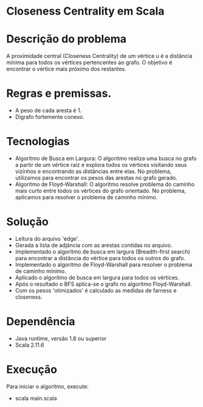 # Closeness Centrality em Scala

# Descrição do problema
A proximidade central (Closeness Centrality) de um vértice u é a distância mínima para todos os vértices pertencentes ao grafo. O objetivo é encontrar o vértice mais próximo dos restantes.

# Regras e premissas.
- A peso de cada aresta é 1.
- Digrafo fortemente conexo.

# Tecnologias
- Algoritmo de Busca em Largura: O algoritmo realiza uma busca no grafo a partir de um vértice raiz e explora todos os vértices visitando seus vizinhos e encontrando as distâncias entre elas. No problema, utilizamos para encontrar os pesos das arestas no grafo gerado.
- Algoritmo de Floyd-Warshall: O algoritmo resolve problema do caminho mais curto entre todos os vértices do grafo orientado. No problema, aplicamos para resolver o problema de caminho mínimo.

# Solução 
- Leitura do arquivo 'edge'.
- Gerada a lista de adjância com as arestas contidas no arquivo.
- Implementado o algoritmo de busca em largura (Breadth-first search) para encontrar a distância do vértice para todos os outros do grafo.
- Implementado o algoritmo de Floyd-Warshall para resolver o problema de caminho mínimo.
- Aplicado o algoritmo de busca em largura para todos os vértices.
- Após o resultado o BFS aplica-se o grafo no algoritmo Floyd-Warshall.
- Com os pesos 'otimizados' é calculado as medidas de farness e closeness.

# Dependência
- Java runtime, versão 1.8 ou superior
- Scala 2.11.6

# Execução
Para iniciar o algoritmo, execute: 
- scala main.scala

